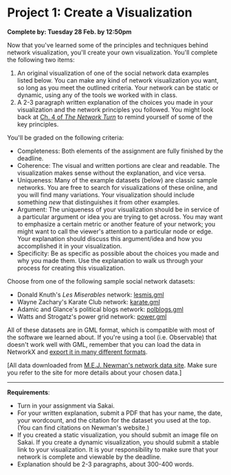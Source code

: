 # Project 1: Create a Visualization

**Complete by: Tuesday 28 Feb. by 12:50pm**

Now that you've learned some of the principles and techniques behind network visualization, you'll create your own visualization. You'll complete the following two items:

1. An original visualization of one of the social network data examples listed below. You can make any kind of network visualization you want, so long as you meet the outlined criteria. Your network can be static or dynamic, using any of the tools we worked with in class.
2. A 2-3 paragraph written explanation of the choices you made in your visualization and the network principles you followed. You might look back at [Ch. 4 of *The Network Turn*](https://www.cambridge.org/core/elements/network-turn/CC38F2EA9F51A6D1AFCB7E005218BBE5) to remind yourself of some of the key principles.

You'll be graded on the following criteria:

- Completeness: Both elements of the assignment are fully finished by the deadline.
- Coherence: The visual and written portions are clear and readable. The visualization makes sense without the explanation, and vice versa.
- Uniqueness: Many of the example datasets (below) are classic sample networks. You are free to search for visualizations of these online, and you will find many variations. Your visualization should include something *new* that distinguishes it from other examples.
- Argument: The uniqueness of your visualization should be in service of a particular argument or idea you are trying to get across. You may want to emphasize a certain metric or another feature of your network; you might want to call the viewer's attention to a particular node or edge. Your explanation should discuss this argument/idea and how you accomplished it in your visualization.
- Specificity: Be as specific as possible about the choices you made and why you made them. Use the explanation to walk us through your process for creating this visualization.

Choose from one of the following sample social network datasets:

- Donald Knuth's *Les Miserables* network: [lesmis.gml](/CIS397-networks/data/lesmis.gml)
- Wayne Zachary's Karate Club network: [karate.gml](/CIS397-networks/data/karate.gml)
- Adamic and Glance's political blogs network: [polblogs.gml](/CIS397-networks/data/polblogs.gml)
- Watts and Strogatz's power grid network: [power.gml](/CIS397-networks/data/power.gml)

All of these datasets are in GML format, which is compatible with most of the software we learned about. If you're using a tool (i.e. Observable) that doesn't work well with GML, remember that you can load the data in NetworkX and [export it in many different formats](https://networkx.org/documentation/stable/reference/readwrite/index.html).

[All data downloaded from [M.E.J. Newman's network data site](http://www-personal.umich.edu/~mejn/netdata/). Make sure you refer to the site for more details about your chosen data.]

---

**Requirements**:

- Turn in your assignment via Sakai.
- For your written explanation, submit a PDF that has your name, the date, your wordcount, and the citation for the dataset you used at the top. (You can find citations on Newman's website.)
- If you created a static visualization, you should submit an image file on Sakai. If you create a dynamic visualization, you should submit a stable link to your visualization. It is your responsibility to make sure that your network is complete and viewable by the deadline.
- Explanation should be 2-3 paragraphs, about 300-400 words.